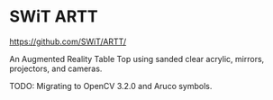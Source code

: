 # SWiT ARTT
 https://github.com/SWiT/ARTT/

 An Augmented Reality Table Top using sanded clear acrylic, mirrors, projectors, and cameras.

TODO: Migrating to OpenCV 3.2.0 and Aruco symbols.
